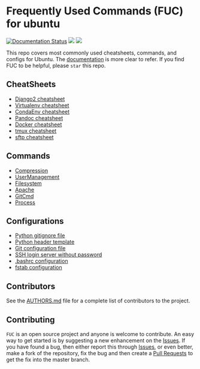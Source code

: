 # Frequently Used Commands (FUC) for ubuntu
[![Documentation Status](https://readthedocs.org/projects/fuc/badge/?version=latest)](https://fuc.readthedocs.io/en/latest/?badge=latest)
![](https://img.shields.io/github/license/PingjunChen/FUC.svg)
![](https://img.shields.io/github/stars/PingjunChen/FUC.svg)

This repo covers most commonly used cheatsheets, commands, and configs for Ubuntu. The [documentation](https://fuc.readthedocs.io) is more clear to refer. If you find FUC to be helpful, please `star` this repo.

## CheatSheets
* [Django2 cheatsheet](cheatsheets/django2Cheatsheet.md)
* [Virtualenv cheatsheet](cheatsheets/virtualEnvCheatsheet.md)
* [CondaEnv cheatsheet](cheatsheets/condaEnvCheatsheet.md)
* [Pandoc cheatsheet](cheatsheets/pandocCheatsheet.md)
* [Docker cheatsheet](cheatsheets/dockerCheatsheet.md)
* [tmux cheatsheet](cheatsheets/tmuxCheatsheet.md)
* [sftp cheatsheet](cheatsheets/sftpCheatsheet.md)

## Commands
* [Compression](commands/compression.md)
* [UserManagement](commands/user.md)
* [Filesystem](commands/filesystem.md)
* [Apache](commands/apache.md)
* [GitCmd](commands/git_cmd.md)
* [Process](commands/process.md)

## Configurations
* [Python gitignore file](config/python.gitignore)
* [Python header template](config/python_head.py)
* [Git configuration file](config/git.config)
* [SSH login server without password](config/ssh_login_no_passwd.md)
* [.bashrc configuration](config/bashrc.config)
* [fstab configuration](config/fstab.config)


## Contributors
See the [AUTHORS.md](AUTHORS.md) file for a complete list of contributors to the project.

## Contributing
``FUC`` is an open source project and anyone is welcome to contribute. An easy way to get started is by suggesting a new enhancement on the [Issues](https://github.com/PingjunChen/FUC/issues). If you have found a bug, then either report this through [Issues](https://github.com/PingjunChen/FUC/issues), or even better, make a fork of the repository, fix the bug and then create a [Pull Requests](https://github.com/PingjunChen/FUC/pulls) to get the fix into the master branch.
